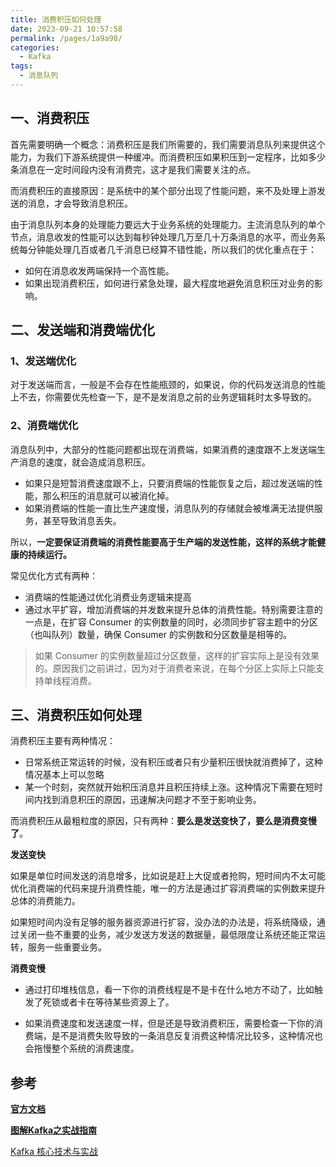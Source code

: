 ```yaml
---
title: 消费积压如何处理
date: 2023-09-21 10:57:58
permalink: /pages/1a9a98/
categories:
  - Kafka
tags:
  - 消息队列
---
```

## 一、消费积压

首先需要明确一个概念：消费积压是我们所需要的，我们需要消息队列来提供这个能力，为我们下游系统提供一种缓冲。而消费积压如果积压到一定程序，比如多少条消息在一定时间段内没有消费完，这才是我们需要关注的点。

而消费积压的直接原因：是系统中的某个部分出现了性能问题，来不及处理上游发送的消息，才会导致消息积压。

由于消息队列本身的处理能力要远大于业务系统的处理能力。主流消息队列的单个节点，消息收发的性能可以达到每秒钟处理几万至几十万条消息的水平，而业务系统每分钟能处理几百或者几千消息已经算不错性能，所以我们的优化重点在于：

- 如何在消息收发两端保持一个高性能。
- 如果出现消费积压，如何进行紧急处理，最大程度地避免消息积压对业务的影响。

## 二、发送端和消费端优化

### 1、发送端优化

对于发送端而言，一般是不会存在性能瓶颈的，如果说，你的代码发送消息的性能上不去，你需要优先检查一下，是不是发消息之前的业务逻辑耗时太多导致的。

### 2、消费端优化

消息队列中，大部分的性能问题都出现在消费端，如果消费的速度跟不上发送端生产消息的速度，就会造成消息积压。

- 如果只是短暂消费速度跟不上，只要消费端的性能恢复之后，超过发送端的性能，那么积压的消息就可以被消化掉。
- 如果消费端的性能一直比生产速度慢，消息队列的存储就会被堆满无法提供服务，甚至导致消息丢失。

所以，**一定要保证消费端的消费性能要高于生产端的发送性能，这样的系统才能健康的持续运行。**

常见优化方式有两种：

- 消费端的性能通过优化消费业务逻辑来提高
- 通过水平扩容，增加消费端的并发数来提升总体的消费性能。特别需要注意的一点是，在扩容 Consumer 的实例数量的同时，必须同步扩容主题中的分区（也叫队列）数量，确保 Consumer 的实例数和分区数量是相等的。

> 如果 Consumer 的实例数量超过分区数量，这样的扩容实际上是没有效果的。原因我们之前讲过，因为对于消费者来说，在每个分区上实际上只能支持单线程消费。

## 三、消费积压如何处理

消费积压主要有两种情况：

- 日常系统正常运转的时候，没有积压或者只有少量积压很快就消费掉了，这种情况基本上可以忽略
- 某一个时刻，突然就开始积压消息并且积压持续上涨。这种情况下需要在短时间内找到消息积压的原因，迅速解决问题才不至于影响业务。

而消费积压从最粗粒度的原因，只有两种：**要么是发送变快了，要么是消费变慢了**。

**发送变快**

如果是单位时间发送的消息增多，比如说是赶上大促或者抢购，短时间内不太可能优化消费端的代码来提升消费性能，唯一的方法是通过扩容消费端的实例数来提升总体的消费能力。

如果短时间内没有足够的服务器资源进行扩容，没办法的办法是，将系统降级，通过关闭一些不重要的业务，减少发送方发送的数据量，最低限度让系统还能正常运转，服务一些重要业务。

**消费变慢**

- 通过打印堆栈信息，看一下你的消费线程是不是卡在什么地方不动了，比如触发了死锁或者卡在等待某些资源上了。

- 如果消费速度和发送速度一样，但是还是导致消费积压，需要检查一下你的消费端，是不是消费失败导致的一条消息反复消费这种情况比较多，这种情况也会拖慢整个系统的消费速度。

## **参考**

**[官方文档](https://kafka.apache.org/documentation/)**

**[图解Kafka之实战指南](https://juejin.cn/book/6844733793220165639?enter_from=search_result&utm_source=search)**

[Kafka 核心技术与实战](https://time.geekbang.org/column/intro/100029201)

